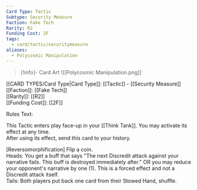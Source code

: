 ```yaml
---
Card Type: Tactic
Subtype: Security Measure
Faction: Fake Tech
Rarity: R2
Funding Cost: 2F
tags:
  - card/tactic/securitymeasure
aliases:
  - Polycosmic Manipulation
---
```

> [!info]- Card Art
> ![[Polycosmic Manipulation.png]]

[[CARD TYPES/Card Type|Card Type]]: [[Tactic]] - [[Security Measure]]  
[[Faction]]: [[Fake Tech]]  
[[Rarity]]: [[R2]]  
[[Funding Cost]]: [[2F]]  

Rules Text:  

This Tactic enters play face-up in your [[Think Tank]]. You may activate its effect at any time.  
After using its effect, send this card to your history.  

[Reversomorphification] Flip a coin.  
Heads: You get a buff that says "The next Discredit attack against your narrative fails. This buff is destroyed immediately after." OR you may reduce your opponent's narrative by one (1). This is a forced effect and not a Discredit attack itself.  
Tails: Both players put back one card from their Stowed Hand, shuffle.  